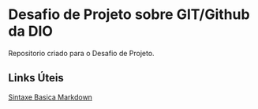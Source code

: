 # Desafio de Projeto sobre GIT/Github da DIO
Repositorio criado para o Desafio de Projeto.

## Links Úteis
[Sintaxe Basica Markdown](https://www.markdownguide.org/basic-syntax/)
